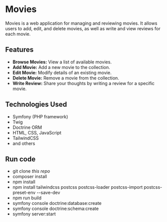 # Movies

Movies is a web application for managing and reviewing movies. It allows users to add, edit, and delete movies, as well as write and view reviews for each movie.

## Features

- **Browse Movies:** View a list of available movies.
- **Add Movie:** Add a new movie to the collection.
- **Edit Movie:** Modify details of an existing movie.
- **Delete Movie:** Remove a movie from the collection.
- **Write Review:** Share your thoughts by writing a review for a specific movie.

## Technologies Used

- Symfony (PHP framework)
- Twig
- Doctrine ORM
- HTML, CSS, JavaScript
- TailwindCSS
- and others

## Run code
- git clone *this repo*
- composer install
- npm install
- npm install tailwindcss postcss postcss-loader postcss-import postcss-preset-env --save-dev
- npm run build
- symfony console doctrine:database:create
- symfony console doctrine:schema:create
- symfony server:start
  
